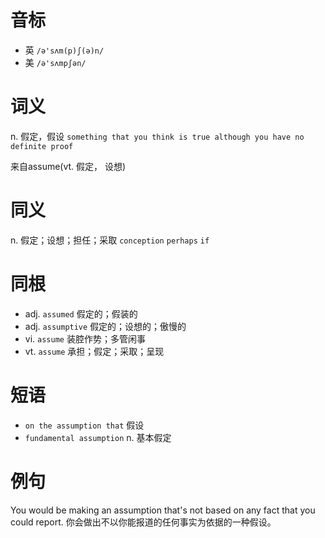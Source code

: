 # 音标

- 英 `/ə'sʌm(p)ʃ(ə)n/`
- 美 `/ə'sʌmpʃən/`

# 词义

n. 假定，假设
`something that you think is true although you have no definite proof`



来自assume(vt. 假定， 设想)

# 同义

n. 假定；设想；担任；采取
`conception` `perhaps` `if`

# 同根

- adj. `assumed` 假定的；假装的
- adj. `assumptive` 假定的；设想的；傲慢的
- vi. `assume` 装腔作势；多管闲事
- vt. `assume` 承担；假定；采取；呈现

# 短语

- `on the assumption that` 假设
- `fundamental assumption` n. 基本假定

# 例句

You would be making an assumption that's not based on any fact that you could report.
你会做出不以你能报道的任何事实为依据的一种假设。


